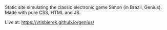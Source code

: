 Static site simulating the classic electronic game Simon (in Brazil, Genius). Made with pure CSS, HTML and JS.

Live at: https://vtisbierek.github.io/genius/
